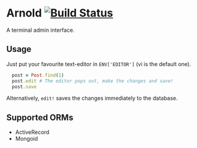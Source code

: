 # Arnold [![Build Status](http://travis-ci.org/codebrawl/arnold.png)](http://travis-ci.org/codebrawl/arnold)

A terminal admin interface.

## Usage
Just put your favourite text-editor in `ENV['EDITOR']` (vi is the default one).

``` ruby
  post = Post.find(1)
  post.edit # The editor pops out, make the changes and save!
  post.save
```

Alternatively, `edit!` saves the changes immediately to the database.

## Supported ORMs
* ActiveRecord
* Mongoid

